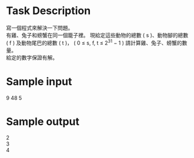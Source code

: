 # Task Description
寫一個程式來解決一下問題。<br>
有雞、兔子和螃蟹在同一個籠子裡。 現給定這些動物的總數 ( s )、動物腳的總數 ( f ) 及動物尾巴的總數 ( t )， (
0
$\leq$
s, f, t
$\leq$
$2^{31}$
− 1
) 請計算雞、兔子、螃蟹的數量。<br>
給定的數字保證有解。
# Sample input
9 48 5
# Sample output
2\
3\
4
